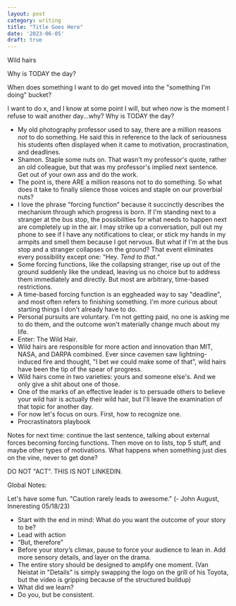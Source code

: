 ```yaml
---
layout: post
category: writing
title: "Title Goes Here"
date: '2023-06-05'
draft: true
---
```



Wild hairs

Why is TODAY the day?

When does something I want to do get moved into the "something I'm doing" bucket?

I want to do x, and I know at some point I will, but when _now_ is the moment I refuse to wait another day...why? Why is TODAY the day?

- My old photography professor used to say, there are a million reasons _not_ to do something. He said this in reference to the lack of seriousness his students often displayed when it came to motivation, procrastination, and deadlines.
- Shamon. Staple some nuts on. That wasn't my professor's quote, rather an old colleague, but that was my professor's implied next sentence. Get out of your own ass and do the work.
- The point is, there ARE a million reasons not to do something. So what does it take to finally silence those voices and staple on our proverbial nuts? 
- I love the phrase "forcing function" because it succinctly describes the mechanism through which progress is born. If I'm standing next to a stranger at the bus stop, the possibilities for what needs to happen next are completely up in the air. I may strike up a conversation, pull out my phone to see if I have any notifications to clear, or stick my hands in my armpits and smell them because I got nervous. But what if I'm at the bus stop and a stranger collapses on the ground? That event eliminates every possibility except one: "Hey. _Tend to that._"
- Some forcing functions, like the collapsing stranger, rise up out of the ground suddenly like the undead, leaving us no choice but to address them immediately and directly. But most are arbitrary, time-based restrictions. 
- A time-based forcing function is an eggheaded way to say "deadline", and most often refers to finishing something. I'm more curious about starting things I don't already have to do.
- Personal pursuits are voluntary. I'm not getting paid, no one is asking me to do them, and the outcome won't materially change much about my life. 
- Enter: The Wild Hair. 
- Wild hairs are responsible for more action and innovation than MIT, NASA, and DARPA combined. Ever since cavemen saw lightning-induced fire and thought, "I bet _we_ could make some of that", wild hairs have been the tip of the spear of progress.
- Wild hairs come in two varieties: yours and someone else's. And we only give a shit about one of those. 
- One of the marks of an effective leader is to persuade others to believe your wild hair is actually their wild hair, but I'll leave the examination of that topic for another day.
- For now let's focus on ours. First, how to recognize one. 
- Procrastinators playbook

Notes for next time: continue the last sentence, talking about external forces becoming forcing functions. Then move on to lists, top 5 stuff, and maybe other types of motivations. What happens when something just dies on the vine, never to get done?


DO NOT "ACT". THIS IS NOT LINKEDIN.

Global Notes:

Let's have some fun. "Caution rarely leads to awesome." (- John August, Inneresting 05/18/23)

- Start with the end in mind: What do you want the outcome of your story to be?
- Lead with action
- “But, therefore”
- Before your story’s climax, pause to force your audience to lean in. Add more sensory details, and layer on the drama.
- The entire story should be designed to amplify one moment. (Van Neistat in "Details" is simply swapping the logo on the grill of his Toyota, but the video is gripping because of the structured buildup)
- What did we learn?
- Do you, but be consistent.
